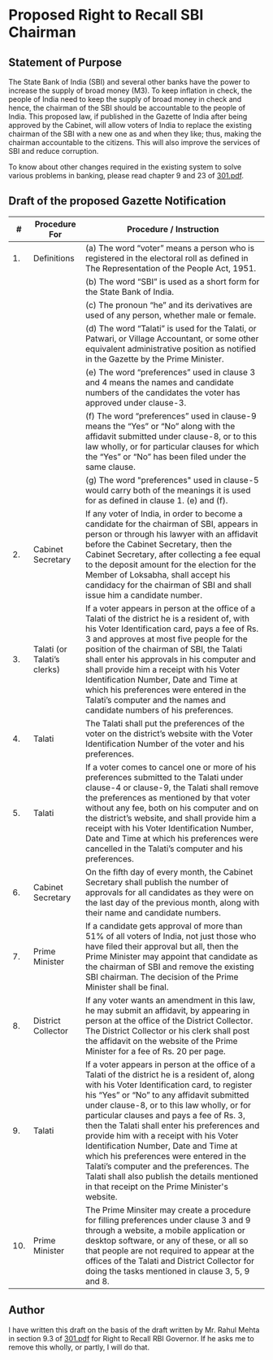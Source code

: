 # Proposed Right to Recall SBI Chairman

## Statement of Purpose

The State Bank of India (SBI) and several other banks have the power to increase the supply of broad money (M3). To keep inflation in check, the people of India need to keep the supply of broad money in check and hence, the chairman of the SBI should be accountable to the people of India. This proposed law, if published in the Gazette of India after being approved by the Cabinet, will allow voters of India to replace the existing chairman of the SBI with a new one as and when they like; thus, making the chairman accountable to the citizens. This will also improve the services of SBI and reduce corruption. 

To know about other changes required in the existing system to solve various problems in banking, please read chapter 9 and 23 of [301.pdf](https://rahulmehta.com/301.pdf).

## Draft of the proposed Gazette Notification

| #  | Procedure For               | Procedure / Instruction                                                                                                                                                                                                                                                                                                                                                                                                                                                                                                                                                                                                                                                                                                                                                                                                                                                                                         |
| -- | --------------------------- | --------------------------------------------------------------------------------------------------------------------------------------------------------------------------------------------------------------------------------------------------------------------------------------------------------------------------------------------------------------------------------------------------------------------------------------------------------------------------------------------------------------------------------------------------------------------------------------------------------------------------------------------------------------------------------------------------------------------------------------------------------------------------------------------------------------------------------------------------------------------------------------------------------------- |
| 1. | Definitions                 |  (a) The word “voter” means a person who is registered in the electoral roll as defined in The Representation of the People Act, 1951. |
| | |   (b) The word “SBI” is used as a short form for the State Bank of India. |
| | |   (c) The pronoun “he” and its derivatives are used of any person, whether male or female. |
| | |   (d) The word “Talati” is used for the Talati, or Patwari, or Village Accountant, or some other equivalent administrative position as notified in the Gazette by the Prime Minister.
| | |   (e) The word “preferences” used in clause 3 and 4 means the names and candidate numbers of the candidates the voter has approved under clause-3. |
| | |   (f) The word “preferences” used in clause-9 means the “Yes” or “No” along with the affidavit submitted under clause-8, or to this law wholly, or for particular clauses for which the “Yes” or “No” has been filed under the same clause. |
| | |   (g) The word "preferences" used in clause-5 would carry both of the meanings it is used for as defined in clause 1. (e) and (f).
| 2. | Cabinet Secretary           | If any voter of India, in order to become a candidate for the chairman of SBI, appears in person or through his lawyer with an affidavit before the Cabinet Secretary, then the Cabinet Secretary, after collecting a fee equal to the deposit amount for the election for the Member of Loksabha, shall accept his candidacy for the chairman of SBI and shall issue him a candidate number.                                                                                                                    |
| 3. | Talati (or Talati’s clerks) | If a voter appears in person at the office of a Talati of the district he is a resident of, with his Voter Identification card, pays a fee of Rs. 3 and approves at most five people for the position of the chairman of SBI, the Talati shall enter his approvals in his computer and shall provide him a receipt with his Voter Identification Number, Date and Time at which his preferences were entered in the Talati’s computer and the names and candidate numbers of his preferences.               |
| 4. | Talati                      | The Talati shall put the preferences of the voter on the district’s website with the Voter Identification Number of the voter and his preferences.                                                                                                                                                                                                                                                                                                                                                               |
| 5. | Talati                      | If a voter comes to cancel one or more of his preferences submitted to the Talati under clause-4 or clause-9, the Talati shall remove the preferences as mentioned by that voter without any fee, both on his computer and on the district’s website, and shall provide him a receipt with his Voter Identification Number, Date and Time at which his preferences were cancelled in the Talati’s computer and his preferences.                                                      |
| 6. | Cabinet Secretary           | On the fifth day of every month, the Cabinet Secretary shall publish the number of approvals for all candidates as they were on the last day of the previous month, along with their name and candidate numbers.                                                                                                                                                                                                                                                                                                   |
| 7. | Prime Minister              | If a candidate gets approval of more than 51% of all voters of India, not just those who have filed their approval but all, then the Prime Minister may appoint that candidate as the chairman of SBI and remove the existing SBI chairman. The decision of the Prime Minister shall be final.                                                                                                                                                                                               |
| 8. | District Collector          | If any voter wants an amendment in this law, he may submit an affidavit, by appearing in person at the office of the District Collector. The District Collector or his clerk shall post the affidavit on the website of the Prime Minister for a fee of Rs. 20 per page.                                                                                                                                                                                                                                                                    |
| 9. | Talati                      | If a voter appears in person at the office of a Talati of the district he is a resident of, along with his Voter Identification card, to register his “Yes” or “No” to any affidavit submitted under clause-8, or to this law wholly, or for particular clauses and pays a fee of Rs. 3, then the Talati shall enter his preferences and provide him with a receipt with his Voter Identification Number, Date and Time at which his preferences were entered in the Talati’s computer and the preferences. The Talati shall also publish the details mentioned in that receipt on the Prime Minister's website.|
| 10. | Prime Minister | The Prime Minsiter may create a procedure for filling preferences under clause 3 and 9 through a website, a mobile application or desktop software, or any of these, or all so that people are not required to appear at the offices of the Talati and District Collector for doing the tasks mentioned in clause 3, 5, 9 and 8. |

## Author

I have written this draft on the basis of the draft written by Mr. Rahul Mehta in section 9.3 of [301.pdf](https://www.rahulmehta.com/301.pdf) for Right to Recall RBI Governor. If he asks me to remove this wholly, or partly, I will do that.
